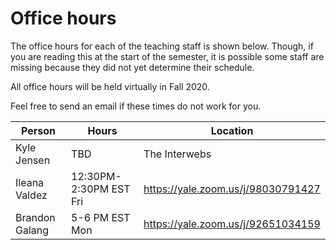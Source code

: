 # Office hours

The office hours for each of the teaching staff is shown
below. Though, if you are reading this at the start of
the semester, it is possible some staff are missing because
they did not yet determine their schedule.

All office hours will be held virtually in Fall 2020.

Feel free to send an email if these times do not work for you.

| Person          | Hours            | Location                                                                |
| --------------- | ---------------- | ----------------------------------------------------------------------- |
| Kyle Jensen     | TBD | The Interwebs |
| Ileana Valdez   | 12:30PM-2:30PM EST Fri | https://yale.zoom.us/j/98030791427 |
| Brandon Galang  | 5-6 PM EST Mon   | https://yale.zoom.us/j/92651034159 |

